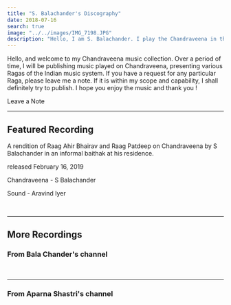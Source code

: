 ```yaml
---
title: "S. Balachander's Discography"
date: 2018-07-16
search: true
image: "../../images/IMG_7198.JPG"
description: "Hello, I am S. Balachander. I play the Chandraveena in the Dhrupad style, a traditional style of Maarga Sangeet. Here is a selection of my recordings and concert videos. Do check them out! Hope you find something you like."
---
```


Hello, and welcome to my Chandraveena music collection. Over a period of time, I will be publishing music played on Chandraveena, presenting various Ragas of the Indian music system. If you have a request for any particular Raga, please leave me a note. If it is within my scope and capability, I shall definitely try to publish. I hope you enjoy the music and thank you !

<notice-box center=" ">
<my-button to="/contact/">Leave a Note</my-button>
</notice-box>

<br>
<hr>

## Featured Recording

<band-camp albumid="3106704254" albumname="an-informal-baithak" albumtitle="An Informal Baithak by S Balachander"></band-camp>

A rendition of Raag Ahir Bhairav and Raag Patdeep on Chandraveena by S Balachander in an informal baithak at his residence.

released February 16, 2019 

Chandraveena - S Balachander

Sound - Aravind Iyer

<br>
<hr>

## More Recordings

### From Bala Chander's channel
<you-tube-channel channelid="UCvy6YWW_J7M3t6BXArVaePw"></you-tube-channel>

<br>
<hr>

### From Aparna Shastri's channel
<you-tube-channel channelid="UCuS4qFPMqowcEiRv6cUy4sQ"></you-tube-channel>
